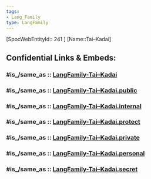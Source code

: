 ```yaml
---
tags:
- Lang_Family
type: LangFamily
---
```


[SpocWebEntityId:: 241 ]
[Name::Tai–Kadai]


## Confidential Links & Embeds: 

### #is_/same_as :: [LangFamily-Tai–Kadai](/_Standards/Language/Lang~Family/LangFamily-Tai–Kadai.md) 

### #is_/same_as :: [LangFamily-Tai–Kadai.public](/_public/Language/Lang~Family/LangFamily-Tai–Kadai.public.md) 

### #is_/same_as :: [LangFamily-Tai–Kadai.internal](/_internal/Language/Lang~Family/LangFamily-Tai–Kadai.internal.md) 

### #is_/same_as :: [LangFamily-Tai–Kadai.protect](/_protect/Language/Lang~Family/LangFamily-Tai–Kadai.protect.md) 

### #is_/same_as :: [LangFamily-Tai–Kadai.private](/_private/Language/Lang~Family/LangFamily-Tai–Kadai.private.md) 

### #is_/same_as :: [LangFamily-Tai–Kadai.personal](/_personal/Language/Lang~Family/LangFamily-Tai–Kadai.personal.md) 

### #is_/same_as :: [LangFamily-Tai–Kadai.secret](/_secret/Language/Lang~Family/LangFamily-Tai–Kadai.secret.md)


